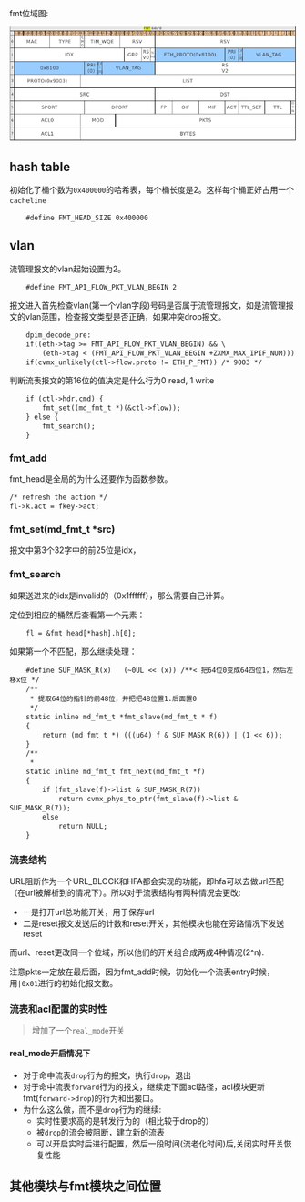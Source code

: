 fmt位域图:

![image text](Work/fmt_field.png)

## hash table
初始化了桶个数为`0x400000`的哈希表，每个桶长度是2。这样每个桶正好占用一个`cacheline`
```
    #define FMT_HEAD_SIZE 0x400000
```

## vlan
流管理报文的vlan起始设置为2。
```
    #define FMT_API_FLOW_PKT_VLAN_BEGIN	2
```
报文进入首先检查vlan(第一个vlan字段)号码是否属于流管理报文，如是流管理报文的vlan范围，检查报文类型是否正确，如果冲突drop报文。
```
    dpim_decode_pre:
    if((eth->tag >= FMT_API_FLOW_PKT_VLAN_BEGIN) && \
		(eth->tag < (FMT_API_FLOW_PKT_VLAN_BEGIN +ZXMX_MAX_IPIF_NUM)))
    if(cvmx_unlikely(ctl->flow.proto != ETH_P_FMT))	/* 9003 */
```
判断流表报文的第16位的值决定是什么行为0 read, 1 write
```
	if (ctl->hdr.cmd) {
        fmt_set((md_fmt_t *)(&ctl->flow));
    } else {
        fmt_search();
    }

```
### fmt_add
fmt_head是全局的为什么还要作为函数参数。
```
/* refresh the action */
fl->k.act = fkey->act;  
```

### fmt_set(md_fmt_t *src)
报文中第3个32字中的前25位是idx，

### fmt_search
如果送进来的idx是invalid的（0x1ffffff），那么需要自己计算。

定位到相应的桶然后查看第一个元素：
```
    fl = &fmt_head[*hash].h[0];
```
如果第一个不匹配，那么继续处理：
```
    #define SUF_MASK_R(x)	(~0UL << (x)) /**< 把64位0变成64四位1，然后左移x位 */
    /**
     * 提取64位的指针的前48位，并把把48位置1.后面置0
     */
    static inline md_fmt_t *fmt_slave(md_fmt_t * f)
    {
        return (md_fmt_t *) (((u64) f & SUF_MASK_R(6)) | (1 << 6));
    }
    /**
     * 
    static inline md_fmt_t fmt_next(md_fmt_t *f)
    {
        if (fmt_slave(f)->list & SUF_MASK_R(7))
            return cvmx_phys_to_ptr(fmt_slave(f)->list & SUF_MASK_R(7));
        else
            return NULL;
    }
```
### 流表结构
URL阻断作为一个URL_BLOCK和HFA都会实现的功能，即hfa可以去做url匹配（在url被解析到的情况下）。所以对于流表结构有两种情况会更改:
* 一是打开url总功能开关，用于保存url
* 二是reset报文发送后的计数和reset开关，其他模块也能在旁路情况下发送reset
 
而url、reset更改同一个位域，所以他们的开关组合成两成4种情况(2^n).

注意pkts一定放在最后面，因为fmt_add时候，初始化一个流表entry时候，用`|0x01`进行的初始化报文数。

### 流表和acl配置的实时性
> 增加了一个`real_mode`开关
#### real_mode开启情况下
* 对于命中流表`drop`行为的报文，执行`drop`，退出
* 对于命中流表`forward`行为的报文，继续走下面acl路径，acl模块更新fmt(`forward->drop`)的行为和出接口。
* 为什么这么做，而不是`drop`行为的继续:
	* 实时性要求高的是转发行为的（相比较于drop的）
	* 被`drop`的流会被阻断，建立新的流表
	* 可以开启实时后进行配置，然后一段时间(流老化时间)后,关闭实时开关恢复性能

## 其他模块与fmt模块之间位置
